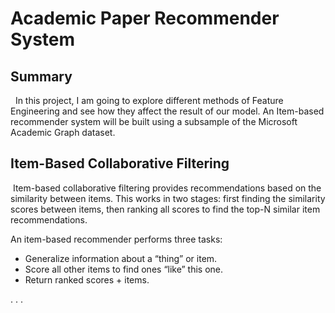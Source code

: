 # Academic Paper Recommender System
## Summary
&nbsp; In this project, I am going to explore different methods of Feature Engineering and see how they affect the result of our model. An Item-based recommender system will be built using a subsample of the Microsoft Academic Graph dataset.

## Item-Based Collaborative Filtering
&nbsp;Item-based collaborative filtering provides recommendations based on the similarity between items. This works in two stages: first finding the similarity scores between items, then ranking all scores to find the top-N similar item recommendations.

An item-based recommender performs three tasks:
- Generalize information about a “thing” or item.
- Score all other items to find ones “like” this one.
- Return ranked scores + items.

.
.
.

